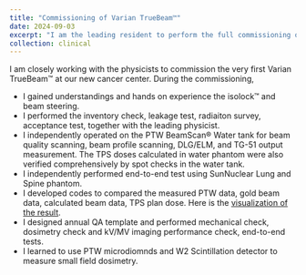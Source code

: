 ```yaml
---
title: "Commissioning of Varian TrueBeam™"
date: 2024-09-03
excerpt: "I am the leading resident to perform the full commissioning of the very first Varian TrueBeam™ at our new cancer center. I independently operated on the PTW BeamScan® Water tank for beam quality scanning, beam profile scanning, DLG/ELM, and TG-51 output measurement. I designe the annual QA template and drafted the commissioning report. Please click the title to see my major contribution!"
collection: clinical
---
```


I am closely working with the physicists to commission the very first Varian TrueBeam™ at our new cancer center. During the commissioning, 
- I gained understandings and hands on experience the isolock™ and beam steering. 
- I performed the inventory check, leakage test, radiaiton survey, acceptance test, together with the leading physicist. 
- I independently operated on the PTW BeamScan® Water tank for beam quality scanning, beam profile scanning, DLG/ELM, and TG-51 output measurement. The TPS doses calculated in water phantom were also verified comprehensively by spot checks in the water tank. 
- I independently performed end-to-end test using SunNuclear Lung and Spine phantom.
- I developed codes to compared the measured PTW data, gold beam data, calculated beam data, TPS plan dose. Here is the [visualization of the result](/files/TB3Report.pdf).
- I designed annual QA template and performed mechanical check, dosimetry check and kV/MV imaging performance check, end-to-end tests.
- I learned to use PTW microdiomnds and W2 Scintillation detector to measure small field dosimetry.